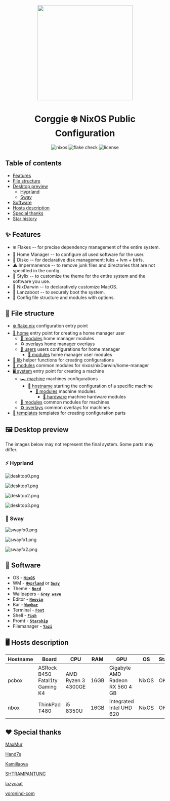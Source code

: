 <div align="center"><img src="assets/nixos-logo.png" width="300px"></div>
<h1 align="center">Corggie ❄️ NixOS Public Configuration</h1>

<div align="center">

![nixos](https://img.shields.io/badge/NixOS-unstable-blue.svg?style=flat&logo=nixos&logoColor=CAD3F5&colorA=24273A&colorB=8aadf4)
![flake check](https://img.shields.io/static/v1?label=Nix%20Flake&message=Check&style=flat&logo=nixos&colorA=24273A&colorB=9173ff&logoColor=CAD3F5)
![license](https://img.shields.io/static/v1.svg?style=flat&label=License&message=Unlicense&colorA=24273A&colorB=91d7e3&logo=unlicense&logoColor=91d7e3&)

</div>

## Table of contents

- [Features](#-features)
- [File structure](#-file-structure)
- [Desktop preview](#%EF%B8%8F-desktop-preview)
    - [Hyprland](#-hyprland)
    - [Sway](#-sway)
- [Software](#-software)
- [Hosts description](#%EF%B8%8F-hosts-description)
- [Special thanks](#%EF%B8%8F-special-thanks)
- [Star history](#-star-history)

## ✨ Features 

- ❄️ Flakes -- for precise dependency management of the entire system.
- 🏡 Home Manager -- to configure all used software for the user.
- 💽 Disko -- for declarative disk management: luks + lvm + btrfs.
- ⚠️ Impermanence -- to remove junk files and directories that are not specified in the config.
- 💈 Stylix -- to customize the theme for the entire system and the software you use.
- 🍎 NixDarwin -- to declaratively customize MacOS.
- 🔐 Lanzaboot -- to securely boot the system.
- 📁 Config file structure and modules with options.

## 📁 File structure

- [❄️ flake.nix](flake.nix) configuration entry point
- [🏡 home](home/default.nix) entry point for creating a home manager user
    - [🧩 modules](home/modules/) home manager modules 
    - [♻️ overlays](home/overlays) home manager overlays
    - [👤 users](home/users) users configurations for home manager
        - [🧩 modules](home/users/maxmur/modules/) home manager user modules
- [📃 lib](lib/default.nix) helper functions for creating configurations
- [🧩 modules](modules/default.nix) common modules for nixos/nixDarwin/home-manager
- [🖥️ system](system/default.nix) entry point for creating a machine
    - [🏎️ machine](system/machine) machines configurations
        - [🚀 hostname](system/machine/pcbox/) starting the configuration of a specific machine
            - [🧩 modules](system/machine/pcbox/modules) machine modules
                - [💾 hardware](system/machine/pcbox/modules/hardware) machine hardware modules
    - [🧩 modules](system/modules) common modules for machines
    - [♻️ overlays](system/overlays) common overlays for machines
- [📄 templates](templates/default.nix) templates for creating configuration parts

## 🖼️ Desktop preview

The images below may not represent the final system. Some parts may differ.

### ⚡ Hyprland

![desktop0.png](assets/github/desktop0.png)

![desktop1.png](assets/github/desktop1.png)

![desktop2.png](assets/github/desktop2.png)

![desktop3.png](assets/github/desktop3.png)

### 💪 Sway

![swayfx0.png](assets/github/swayfx/image0.png)

![swayfx1.png](assets/github/swayfx/image1.png)

![swayfx2.png](assets/github/swayfx/image2.png)

## 📘 Software

 - OS - [**`NixOS`**](https://nixos.org/)
 - WM - [**`Hyprland`**](https://hyprland.org/) or [**`Sway`**](https://github.com/WillPower3309/swayfx)
 - Theme - [**`Nord`**](https://github.com/nordtheme/nord)
 - Wallpapers - [**`Grey wave`**](assets/grey_gradient.png)
 - Editor - [**`Neovim`**](https://neovim.io/)
 - Bar - [**`Waybar`**](https://github.com/Alexays/Waybar)
 - Terminal - [**`Foot`**](https://codeberg.org/dnkl/foot)
 - Shell - [**`Fish`**](https://fishshell.com/)
 - Promt - [**`Starship`**](https://starship.rs/)
 - Filemanager - [**`Yazi`**](https://github.com/sxyazi/yazi)

## 🖥️ Hosts description

| Hostname | Board | CPU | RAM | GPU | OS | State |
| --- | --- | --- | --- | --- | --- | --- |
| pcbox | ASRock B450 Fatal1ty Gaming K4 | AMD Ryzen 3 4300GE | 16GB | Gigabyte AMD Radeon RX 560 4 GB | NixOS | OK |
| nbox | ThinkPad T480 | i5 8350U | 16GB | Integrated Intel UHD 620 | NixOS | OK |

## ❤️ Special thanks

[MaxMur](https://github.com/TheMaxMur)

[Hand7s](https://github.com/s0me1newithhand7s)

[Kamillaova](https://github.com/Kamillaova)

[SHTRAMPANTUNC](https://github.com/SHTRAMPANTUNC)

[lazycaat](https://github.com/lazycaat)

[voronind-com](https://github.com/voronind-com)